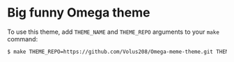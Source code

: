 # Big funny Omega theme

To use this theme, add `THEME_NAME` and `THEME_REPO` arguments to your `make` command:
```bash
$ make THEME_REPO=https://github.com/Volus208/Omega-meme-theme.git THEME_NAME=omega_meme -j4
```
